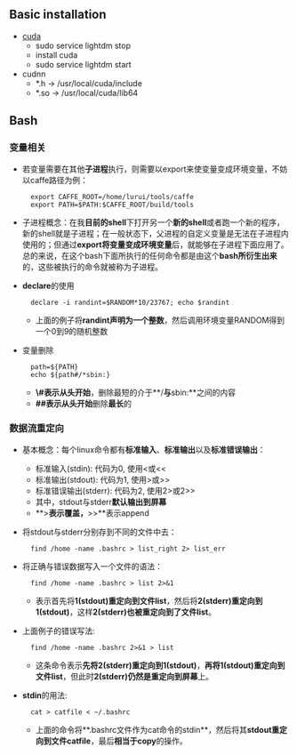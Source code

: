 ## Basic installation
- [cuda][1]
	- sudo service lightdm stop
	- install cuda
	- sudo service lightdm start
- cudnn
	- \*.h -\> /usr/local/cuda/include
	- \*.so -\> /usr/local/cuda/lib64

## Bash
### 变量相关
- 若变量需要在其他**子进程**执行，则需要以export来使变量变成环境变量，不妨以caffe路径为例：

		export CAFFE_ROOT=/home/lurui/tools/caffe 
		export PATH=$PATH:$CAFFE_ROOT/build/tools

- 子进程概念：在我**目前的shell**下打开另一个**新的shell**或者跑一个新的程序，新的shell就是子进程；在一般状态下，父进程的自定义变量是无法在子进程内使用的；但通过**export将变量变成环境变量**后，就能够在子进程下面应用了。总的来说，在这个bash下面所执行的任何命令都是由这个**bash所衍生出来**的，这些被执行的命令就被称为子进程。

- **declare**的使用

		declare -i randint=$RANDOM*10/23767; echo $randint
	- 上面的例子将**randint声明为一个整数**，然后调用环境变量RANDOM得到一个0到9的随机整数

- 变量删除

		path=${PATH}
		echo ${path#/*sbin:}
	- **\\#**表示**从头开始**，删除最短的介于**/**与**sbin:**之间的内容
	- **\#\#**表示**从头开始**删除**最长**的  

### 数据流重定向
- 基本概念：每个linux命令都有**标准输入**、**标准输出**以及**标准错误输出**：
	- 标准输入(stdin): 代码为0, 使用\<或\<\<
	- 标准输出(stdout): 代码为1, 使用\>或\>\>
	- 标准错误输出(stderr): 代码为2, 使用2\>或2\>\>
	- 其中，stdout与stderr**默认输出到屏幕**
	- **\>**表示覆盖，**\>\>**表示append
- 将stdout与stderr分别存到不同的文件中去：

		find /home -name .bashrc > list_right 2> list_err

- 将正确与错误数据写入一个文件的语法：

		find /home -name .bashrc > list 2>&1
	- 表示首先将**1(stdout)重定向到文件list**，然后将**2(stderr)重定向到1(stdout)**，这样**2(stderr)也被重定向到了文件list**。
- 上面例子的错误写法:

		find /home -name .bashrc 2>&1 > list
	- 这条命令表示**先将2(stderr)重定向到1(stdout)**，**再将1(stdout)重定向到文件list**，但此时**2(stderr)仍然是重定向到屏幕**上。

- **stdin**的用法:

		cat > catfile < ~/.bashrc
	- 上面的命令将**.bashrc文件作为cat命令的stdin**，然后将其**stdout重定向到文件catfile**，最后**相当于copy**的操作。

[1]:	http://docs.nvidia.com/cuda/cuda-installation-guide-linux/index.html#cross-installation